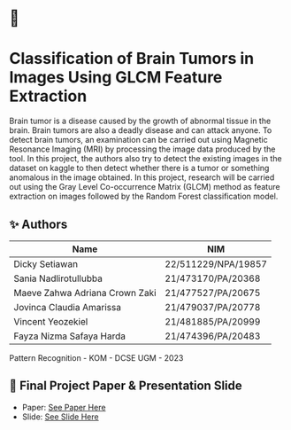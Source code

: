 # 🧠 
# Classification of Brain Tumors in Images Using GLCM Feature Extraction

Brain tumor is a disease caused by the growth of abnormal tissue in the brain. Brain tumors are also a deadly disease and can attack anyone. To detect brain tumors, an examination can be carried out using Magnetic Resonance Imaging (MRI) by processing the image data produced by the tool. In this project, the authors also try to detect the existing images in the dataset on kaggle to then detect whether there is a tumor or something anomalous in the image obtained. In this project, research will be carried out using the Gray Level Co-occurrence Matrix (GLCM) method as feature extraction on images followed by the Random Forest classification model.

## ✨ Authors

|              Name              |         NIM        | 
| ------------------------------ | ------------------ |
| Dicky Setiawan                 | 22/511229/NPA/19857| 
| Sania Nadlirotullubba          | 21/473170/PA/20368 | 
| Maeve Zahwa Adriana Crown Zaki | 21/477527/PA/20675 |
| Jovinca Claudia Amarissa       | 21/479037/PA/20778 |
| Vincent Yeozekiel              | 21/481885/PA/20999 |
| Fayza Nizma Safaya Harda       | 21/474396/PA/20483 |

Pattern Recognition - KOM - DCSE UGM - 2023

## 📙 Final Project Paper & Presentation Slide

- Paper: [See Paper Here](https://drive.google.com/file/d/1XLPIAYGi8LDLbHGZ_MGHmA2TdpWfZxi5/view?usp=sharing)
- Slide: [See Slide Here](https://drive.google.com/file/d/1P59ti2bb4ICqeMbZv6SHaymLxZBT-XTp/view?usp=sharing)
